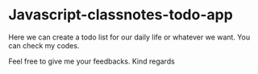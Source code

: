 # Javascript-classnotes-todo-app

Here we can create a todo list for our daily life or whatever we want. You can check my codes. 

Feel free to give me your feedbacks. Kind regards
